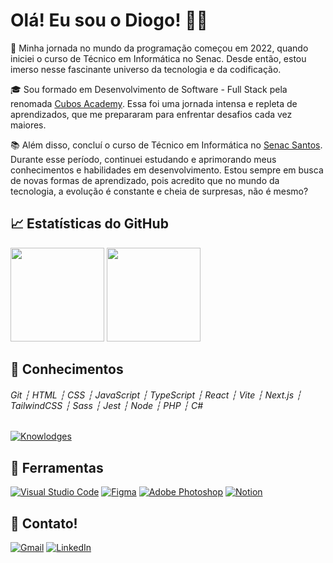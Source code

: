 # Olá! Eu sou o Diogo! 👋✨

🚀 Minha jornada no mundo da programação começou em 2022, quando iniciei o curso de Técnico em Informática no Senac. Desde então, estou imerso nesse fascinante universo da tecnologia e da codificação.

🎓 Sou formado em Desenvolvimento de Software - Full Stack pela renomada [Cubos Academy](https://cubos.academy/). Essa foi uma jornada intensa e repleta de aprendizados, que me prepararam para enfrentar desafios cada vez maiores.

📚 Além disso, concluí o curso de Técnico em Informática no [Senac Santos](https://www.sp.senac.br/web/senac-santos). Durante esse período, continuei estudando e aprimorando meus conhecimentos e habilidades em desenvolvimento. Estou sempre em busca de novas formas de aprendizado, pois acredito que no mundo da tecnologia, a evolução é constante e cheia de surpresas, não é mesmo?

## :chart_with_upwards_trend: Estatísticas do GitHub
<div>
  <img height="150em" src="https://github-readme-stats.vercel.app/api?username=diogocaxiado&show_icons=true&theme=radical&include_all_commits=true&count_private=true" />
  <img height="150em" src="https://github-readme-stats.vercel.app/api/top-langs/?username=diogocaxiado&layout=compact&theme=radical" />
</div>

## :mechanical_arm: Conhecimentos
###### Git ┆ HTML ┆ CSS ┆ JavaScript ┆ TypeScript ┆ React ┆ Vite ┆ Next.js ┆ TailwindCSS ┆ Sass ┆ Jest ┆ Node ┆ PHP ┆ C#

[![Knowlodges](https://skillicons.dev/icons?i=git,html,css,js,ts,react,vite,next,tailwindcss,jest,nodejs,php,cs&theme=dark)](https://skillicons.dev)

## :bookmark: Ferramentas
[![Visual Studio Code](https://img.shields.io/badge/Visual%20Studio%20Code-0078d7.svg?style=for-the-badge&logo=visual-studio-code&logoColor=white)](https://github.com/Ileriayo/markdown-badges)
[![Figma](https://img.shields.io/badge/figma-%23F24E1E.svg?style=for-the-badge&logo=figma&logoColor=white)](https://github.com/Ileriayo/markdown-badges)
[![Adobe Photoshop](https://img.shields.io/badge/adobe%20photoshop-%2331A8FF.svg?style=for-the-badge&logo=adobe%20photoshop&logoColor=white)](https://github.com/Ileriayo/markdown-badges)
[![Notion](https://img.shields.io/badge/Notion-%23000000.svg?style=for-the-badge&logo=notion&logoColor=white)](https://github.com/Ileriayo/markdown-badges)

## :speech_balloon: Contato!
[![Gmail](https://img.shields.io/badge/Gmail-D14836?style=for-the-badge&logo=gmail&logoColor=white)](mailto:caxiadodev@gmail.com)
[![LinkedIn](https://img.shields.io/badge/linkedin-%230077B5.svg?style=for-the-badge&logo=linkedin&logoColor=white)](https://www.linkedin.com/in/diogocaxiado)
